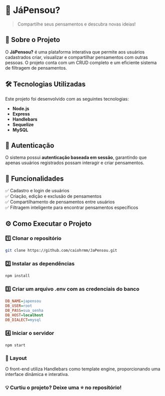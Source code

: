 # 🧠 JáPensou?  

> Compartilhe seus pensamentos e descubra novas ideias!  

## 🚀 Sobre o Projeto  

O **JáPensou?** é uma plataforma interativa que permite aos usuários cadastrados criar, visualizar e compartilhar pensamentos com outras pessoas. O projeto conta com um CRUD completo e um eficiente sistema de filtragem de pensamentos.  

## 🛠 Tecnologias Utilizadas  

Este projeto foi desenvolvido com as seguintes tecnologias:  

- **Node.js**  
- **Express**  
- **Handlebars**  
- **Sequelize**  
- **MySQL**  

## 🔑 Autenticação  

O sistema possui **autenticação baseada em sessão**, garantindo que apenas usuários registrados possam interagir e criar pensamentos.  

## 📌 Funcionalidades  

✅ Cadastro e login de usuários  
✅ Criação, edição e exclusão de pensamentos  
✅ Compartilhamento de pensamentos entre usuários  
✅ Filtragem inteligente para encontrar pensamentos específicos  

## ⚙️ Como Executar o Projeto  

### 1️⃣ Clonar o repositório  
```sh
git clone https://github.com/caiohrmm/JaPensou.git
```
### 2️⃣ Instalar as dependências
```sh
npm install
```

### 3️⃣ Criar um arquivo .env com as credenciais do banco
```ini
DB_NAME=japensou
DB_USER=root
DB_PASS=sua_senha
DB_HOST=localhost
DB_DIALECT=mysql
```

### 4️⃣ Iniciar o servidor
```sh
npm start
```

### 🎨 Layout

O front-end utiliza Handlebars como template engine, proporcionando uma interface dinâmica e interativa.

### 💡 Curtiu o projeto? Deixe uma ⭐ no repositório!






